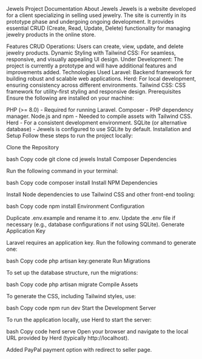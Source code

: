 Jewels Project Documentation
About Jewels
Jewels is a website developed for a client specializing in selling used jewelry. The site is currently in its prototype phase and undergoing ongoing development. It provides essential CRUD (Create, Read, Update, Delete) functionality for managing jewelry products in the online store.

Features
CRUD Operations: Users can create, view, update, and delete jewelry products.
Dynamic Styling with Tailwind CSS: For seamless, responsive, and visually appealing UI design.
Under Development: The project is currently a prototype and will have additional features and improvements added.
Technologies Used
Laravel: Backend framework for building robust and scalable web applications.
Herd: For local development, ensuring consistency across different environments.
Tailwind CSS: CSS framework for utility-first styling and responsive design.
Prerequisites
Ensure the following are installed on your machine:

PHP (>= 8.0) - Required for running Laravel.
Composer - PHP dependency manager.
Node.js and npm - Needed to compile assets with Tailwind CSS.
Herd - For a consistent development environment.
SQLite (or alternative database) - Jewels is configured to use SQLite by default.
Installation and Setup
Follow these steps to run the project locally:

Clone the Repository

bash
Copy code
git clone <repository-url>
cd jewels
Install Composer Dependencies

Run the following command in your terminal:

bash
Copy code
composer install
Install NPM Dependencies

Install Node dependencies to use Tailwind CSS and other front-end tooling:

bash
Copy code
npm install
Environment Configuration

Duplicate .env.example and rename it to .env.
Update the .env file if necessary (e.g., database configurations if not using SQLite).
Generate Application Key

Laravel requires an application key. Run the following command to generate one:

bash
Copy code
php artisan key:generate
Run Migrations

To set up the database structure, run the migrations:

bash
Copy code
php artisan migrate
Compile Assets

To generate the CSS, including Tailwind styles, use:

bash
Copy code
npm run dev
Start the Development Server

To run the application locally, use Herd to start the server:

bash
Copy code
herd serve
Open your browser and navigate to the local URL provided by Herd (typically http://localhost).

Added PayPal payment option with redirect to seller page.